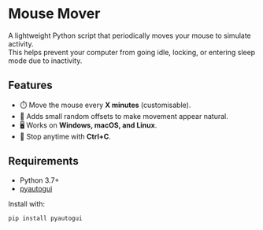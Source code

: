 # Mouse Mover

A lightweight Python script that periodically moves your mouse to simulate activity.  
This helps prevent your computer from going idle, locking, or entering sleep mode due to inactivity.

## Features
- ⏱️ Move the mouse every **X minutes** (customisable).
- 🎲 Adds small random offsets to make movement appear natural.
- 🖥️ Works on **Windows, macOS, and Linux**.
- 🛑 Stop anytime with **Ctrl+C**.

## Requirements
- Python 3.7+
- [pyautogui](https://pyautogui.readthedocs.io/)

Install with:
```bash
pip install pyautogui
